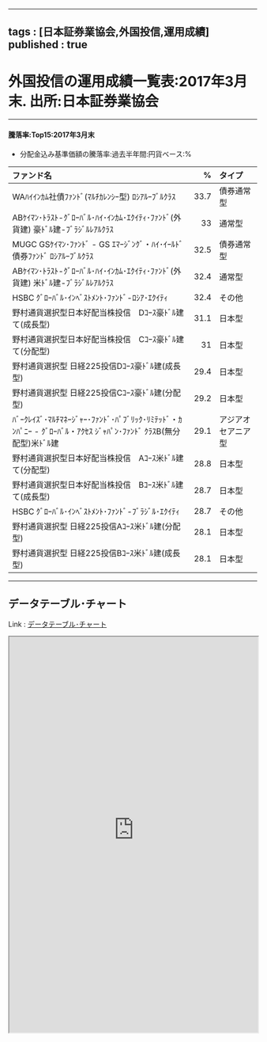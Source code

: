 
---
tags : [日本証券業協会,外国投信,運用成績]
published : true
---

# 外国投信の運用成績一覧表:2017年3月末. 出所:日本証券業協会

***

#### 騰落率:Top15:2017年3月末

- 分配金込み基準価額の騰落率:過去半年間:円貨ベース:%

<table id = 'amcc' width = '100%'>
 <thead>
  <tr>
   <th style="text-align:left;"> ファンド名 </th>
   <th style="text-align:right;"> % </th>
   <th style="text-align:left;"> タイプ </th>
  </tr>
 </thead>
<tbody>
  <tr>
   <td style="text-align:left;"> WAﾊｲｲﾝｶﾑ社債ﾌｧﾝﾄﾞ(ﾏﾙﾁｶﾚﾝｼｰ型) ﾛｼｱﾙｰﾌﾞﾙｸﾗｽ </td>
   <td style="text-align:right;"> 33.7 </td>
   <td style="text-align:left;"> 債券通常型 </td>
  </tr>
  <tr>
   <td style="text-align:left;"> ABｹｲﾏﾝ･ﾄﾗｽﾄ-ｸﾞﾛｰﾊﾞﾙ･ﾊｲ･ｲﾝｶﾑ･ｴｸｲﾃｨ･ﾌｧﾝﾄﾞ(外貨建) 豪ﾄﾞﾙ建-ﾌﾞﾗｼﾞﾙﾚｱﾙｸﾗｽ </td>
   <td style="text-align:right;"> 33 </td>
   <td style="text-align:left;"> 通常型 </td>
  </tr>
  <tr>
   <td style="text-align:left;"> MUGC GSｹｲﾏﾝ･ﾌｧﾝﾄﾞ - GS ｴﾏｰｼﾞﾝｸﾞ・ﾊｲ･ｲｰﾙﾄﾞ債券ﾌｧﾝﾄﾞ ﾛｼｱﾙｰﾌﾞﾙｸﾗｽ </td>
   <td style="text-align:right;"> 32.5 </td>
   <td style="text-align:left;"> 債券通常型 </td>
  </tr>
  <tr>
   <td style="text-align:left;"> ABｹｲﾏﾝ･ﾄﾗｽﾄ-ｸﾞﾛｰﾊﾞﾙ･ﾊｲ･ｲﾝｶﾑ･ｴｸｲﾃｨ･ﾌｧﾝﾄﾞ(外貨建) 米ﾄﾞﾙ建-ﾌﾞﾗｼﾞﾙﾚｱﾙｸﾗｽ </td>
   <td style="text-align:right;"> 32.4 </td>
   <td style="text-align:left;"> 通常型 </td>
  </tr>
  <tr>
   <td style="text-align:left;"> HSBC ｸﾞﾛｰﾊﾞﾙ･ｲﾝﾍﾞｽﾄﾒﾝﾄ･ﾌｧﾝﾄﾞ-ﾛｼｱ･ｴｸｲﾃｨ </td>
   <td style="text-align:right;"> 32.4 </td>
   <td style="text-align:left;"> その他 </td>
  </tr>
  <tr>
   <td style="text-align:left;"> 野村通貨選択型日本好配当株投信　Dｺｰｽ豪ﾄﾞﾙ建て(成長型) </td>
   <td style="text-align:right;"> 31.1 </td>
   <td style="text-align:left;"> 日本型 </td>
  </tr>
  <tr>
   <td style="text-align:left;"> 野村通貨選択型日本好配当株投信　Cｺｰｽ豪ﾄﾞﾙ建て(分配型) </td>
   <td style="text-align:right;"> 31 </td>
   <td style="text-align:left;"> 日本型 </td>
  </tr>
  <tr>
   <td style="text-align:left;"> 野村通貨選択型 日経225投信Dｺｰｽ豪ﾄﾞﾙ建(成長型) </td>
   <td style="text-align:right;"> 29.4 </td>
   <td style="text-align:left;"> 日本型 </td>
  </tr>
  <tr>
   <td style="text-align:left;"> 野村通貨選択型 日経225投信Cｺｰｽ豪ﾄﾞﾙ建(分配型) </td>
   <td style="text-align:right;"> 29.2 </td>
   <td style="text-align:left;"> 日本型 </td>
  </tr>
  <tr>
   <td style="text-align:left;"> ﾊﾞｰｸﾚｲｽﾞ･ﾏﾙﾁﾏﾈｰｼﾞｬｰ･ﾌｧﾝﾄﾞ･ﾊﾟﾌﾞﾘｯｸ･ﾘﾐﾃｯﾄﾞ・ｶﾝﾊﾟﾆｰ - ｸﾞﾛｰﾊﾞﾙ・ｱｸｾｽ ｼﾞｬﾊﾟﾝ･ﾌｧﾝﾄﾞ ｸﾗｽB(無分配型)米ﾄﾞﾙ建 </td>
   <td style="text-align:right;"> 29.1 </td>
   <td style="text-align:left;"> アジアオセアニア型 </td>
  </tr>
  <tr>
   <td style="text-align:left;"> 野村通貨選択型日本好配当株投信　Aｺｰｽ米ﾄﾞﾙ建て(分配型) </td>
   <td style="text-align:right;"> 28.8 </td>
   <td style="text-align:left;"> 日本型 </td>
  </tr>
  <tr>
   <td style="text-align:left;"> 野村通貨選択型日本好配当株投信　Bｺｰｽ米ﾄﾞﾙ建て(成長型) </td>
   <td style="text-align:right;"> 28.7 </td>
   <td style="text-align:left;"> 日本型 </td>
  </tr>
  <tr>
   <td style="text-align:left;"> HSBC ｸﾞﾛｰﾊﾞﾙ･ｲﾝﾍﾞｽﾄﾒﾝﾄ･ﾌｧﾝﾄﾞ-ﾌﾞﾗｼﾞﾙ･ｴｸｲﾃｨ </td>
   <td style="text-align:right;"> 28.7 </td>
   <td style="text-align:left;"> その他 </td>
  </tr>
  <tr>
   <td style="text-align:left;"> 野村通貨選択型 日経225投信Aｺｰｽ米ﾄﾞﾙ建(分配型) </td>
   <td style="text-align:right;"> 28.1 </td>
   <td style="text-align:left;"> 日本型 </td>
  </tr>
  <tr>
   <td style="text-align:left;"> 野村通貨選択型 日経225投信Bｺｰｽ米ﾄﾞﾙ建(成長型) </td>
   <td style="text-align:right;"> 28.1 </td>
   <td style="text-align:left;"> 日本型 </td>
  </tr>
</tbody>
</table>


***

## データテーブル･チャート

Link : [データテーブル･チャート](http://knowledgevault.saecanet.com/charts/am-consulting.co.jp-InvestmentPerformance.html)

<iframe src="http://knowledgevault.saecanet.com/charts/am-consulting.co.jp-InvestmentPerformance.html" width="100%" height="800px"></iframe>